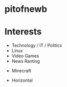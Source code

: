 pitofnewb
=========

Interests
=========
* Technology / IT / Politics
* Linux
* Video Games
* News Ranting

- Minecraft

- Horizontal